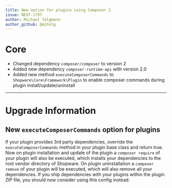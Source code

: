 ```yaml
---
title: New option for plugins using Composer 2
issue: NEXT-1797
author: Michael Telgmann
author_github: @mitelg
---
```

# Core
* Changed dependency `composer/composer` to version 2
* Added new dependency `composer-runtime-api` with version 2.0
* Added new method `executeComposerCommands` to `Shopware\Core\Framework\Plugin` to enable composer commands during plugin install/update/uninstall
___
# Upgrade Information
## New `executeComposerCommands` option for plugins

If your plugin provides 3rd party dependencies, override the `executeComposerCommands` method in your plugin base class
and return true.
Now on plugin installation and update of the plugin a `composer require` of your plugin will also be executed,
which installs your dependencies to the root vendor directory of Shopware.
On plugin uninstallation a `composer remove` of your plugin will be executed,
which will also remove all your dependencies.
If you ship dependencies with your plugins within the plugin ZIP file, you should now consider using this config instead.
